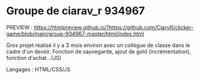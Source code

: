 # Groupe de ciarav_r 934967
PREVIEW : 
https://htmlpreview.github.io/?https://github.com/CiarvR/clicker-game/blob/main/group-934967-master/html/index.html 


Gros projet réalisé il y a 3 mois environ avec un collègue de classe dans le cadre d'un devoir. 
Fonction de sauvegarde, ajout de gold (incrémentation), fonction d'achat...(JS) 


Langages : HTML/CSS/JS 
